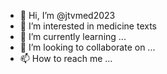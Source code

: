 - 👋 Hi, I’m @jtvmed2023
- 👀 I’m interested in medicine texts
- 🌱 I’m currently learning ...
- 💞️ I’m looking to collaborate on ...
- 📫 How to reach me ...

<!---
jtvmed2023/jtvmed2023 is a ✨ special ✨ repository because its `README.md` (this file) appears on your GitHub profile.
You can click the Preview link to take a look at your changes.
--->
